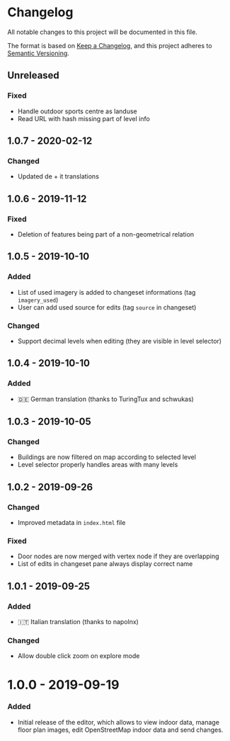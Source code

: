 # Changelog
All notable changes to this project will be documented in this file.

The format is based on [Keep a Changelog](https://keepachangelog.com/en/1.0.0/),
and this project adheres to [Semantic Versioning](https://semver.org/spec/v2.0.0.html).

## Unreleased

### Fixed
- Handle outdoor sports centre as landuse
- Read URL with hash missing part of level info


## 1.0.7 - 2020-02-12

### Changed
- Updated de + it translations


## 1.0.6 - 2019-11-12

### Fixed
- Deletion of features being part of a non-geometrical relation


## 1.0.5 - 2019-10-10

### Added
- List of used imagery is added to changeset informations (tag `imagery_used`)
- User can add used source for edits (tag `source` in changeset)

### Changed
- Support decimal levels when editing (they are visible in level selector)


## 1.0.4 - 2019-10-10

### Added
- 🇩🇪 German translation (thanks to TuringTux and schwukas)


## 1.0.3 - 2019-10-05

### Changed
- Buildings are now filtered on map according to selected level
- Level selector properly handles areas with many levels


## 1.0.2 - 2019-09-26

### Changed
- Improved metadata in `index.html` file

### Fixed
- Door nodes are now merged with vertex node if they are overlapping
- List of edits in changeset pane always display correct name


## 1.0.1 - 2019-09-25

### Added
- 🇮🇹 Italian translation (thanks to napolnx)

### Changed
- Allow double click zoom on explore mode


# 1.0.0 - 2019-09-19

### Added
- Initial release of the editor, which allows to view indoor data, manage floor plan images, edit OpenStreetMap indoor data and send changes.
